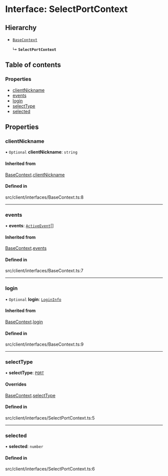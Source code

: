 # Interface: SelectPortContext

## Hierarchy

- [`BaseContext`](../wiki/BaseContext)

  ↳ **`SelectPortContext`**

## Table of contents

### Properties

- [clientNickname](../wiki/SelectPortContext#clientnickname)
- [events](../wiki/SelectPortContext#events)
- [login](../wiki/SelectPortContext#login)
- [selectType](../wiki/SelectPortContext#selecttype)
- [selected](../wiki/SelectPortContext#selected)

## Properties

### clientNickname

• `Optional` **clientNickname**: `string`

#### Inherited from

[BaseContext](../wiki/BaseContext).[clientNickname](../wiki/BaseContext#clientnickname)

#### Defined in

src/client/interfaces/BaseContext.ts:8

___

### events

• **events**: [`ActiveEvent`](../wiki/ActiveEvent)[]

#### Inherited from

[BaseContext](../wiki/BaseContext).[events](../wiki/BaseContext#events)

#### Defined in

src/client/interfaces/BaseContext.ts:7

___

### login

• `Optional` **login**: [`LoginInfo`](../wiki/LoginInfo)

#### Inherited from

[BaseContext](../wiki/BaseContext).[login](../wiki/BaseContext#login)

#### Defined in

src/client/interfaces/BaseContext.ts:9

___

### selectType

• **selectType**: [`PORT`](../wiki/SelectType#port)

#### Overrides

[BaseContext](../wiki/BaseContext).[selectType](../wiki/BaseContext#selecttype)

#### Defined in

src/client/interfaces/SelectPortContext.ts:5

___

### selected

• **selected**: `number`

#### Defined in

src/client/interfaces/SelectPortContext.ts:6
